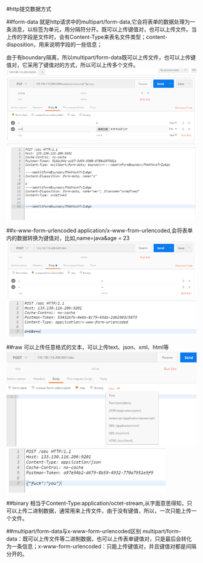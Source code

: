 #http提交数据方式

##form-data 
就是http请求中的multipart/form-data,它会将表单的数据处理为一条消息，以标签为单元，用分隔符分开。既可以上传键值对，也可以上传文件。当上传的字段是文件时，会有Content-Type来表名文件类型；content-disposition，用来说明字段的一些信息；

由于有boundary隔离，所以multipart/form-data既可以上传文件，也可以上传键值对，它采用了键值对的方式，所以可以上传多个文件。
![Alt text](./1459241918188.png)
![Alt text](./1459242573057.png)


##x-www-form-urlencoded 
application/x-www-from-urlencoded,会将表单内的数据转换为键值对，比如,name=java&age = 23
![Alt text](./1459242626158.png)
![Alt text](./1459242638650.png)

##raw 
可以上传任意格式的文本，可以上传text、json、xml、html等
![Alt text](./1459242686695.png)
![Alt text](./1459242735624.png)

##binary
相当于Content-Type:application/octet-stream,从字面意思得知，只可以上传二进制数据，通常用来上传文件，由于没有键值，所以，一次只能上传一个文件。

##multipart/form-data与x-www-form-urlencoded区别
 multipart/form-data：既可以上传文件等二进制数据，也可以上传表单键值对，只是最后会转化为一条信息；x-www-form-urlencoded：只能上传键值对，并且键值对都是间隔分开的。

